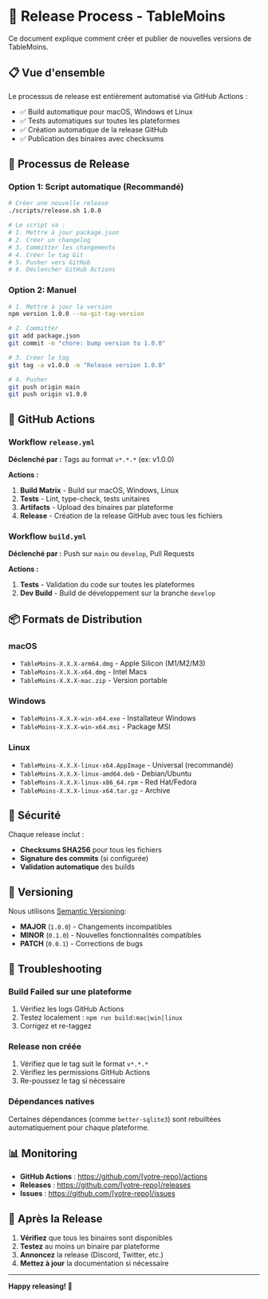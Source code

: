 # 🚀 Release Process - TableMoins

Ce document explique comment créer et publier de nouvelles versions de TableMoins.

## 📋 Vue d'ensemble

Le processus de release est entièrement automatisé via GitHub Actions :
- ✅ Build automatique pour macOS, Windows et Linux
- ✅ Tests automatiques sur toutes les plateformes
- ✅ Création automatique de la release GitHub
- ✅ Publication des binaires avec checksums

## 🎯 Processus de Release

### Option 1: Script automatique (Recommandé)

```bash
# Créer une nouvelle release
./scripts/release.sh 1.0.0

# Le script va :
# 1. Mettre à jour package.json
# 2. Créer un changelog
# 3. Committer les changements
# 4. Créer le tag Git
# 5. Pusher vers GitHub
# 6. Déclencher GitHub Actions
```

### Option 2: Manuel

```bash
# 1. Mettre à jour la version
npm version 1.0.0 --no-git-tag-version

# 2. Committer
git add package.json
git commit -m "chore: bump version to 1.0.0"

# 3. Créer le tag
git tag -a v1.0.0 -m "Release version 1.0.0"

# 4. Pusher
git push origin main
git push origin v1.0.0
```

## 🤖 GitHub Actions

### Workflow `release.yml`
**Déclenché par :** Tags au format `v*.*.*` (ex: v1.0.0)

**Actions :**
1. **Build Matrix** - Build sur macOS, Windows, Linux
2. **Tests** - Lint, type-check, tests unitaires
3. **Artifacts** - Upload des binaires par plateforme
4. **Release** - Création de la release GitHub avec tous les fichiers

### Workflow `build.yml`
**Déclenché par :** Push sur `main` ou `develop`, Pull Requests

**Actions :**
1. **Tests** - Validation du code sur toutes les plateformes
2. **Dev Build** - Build de développement sur la branche `develop`

## 📦 Formats de Distribution

### macOS
- `TableMoins-X.X.X-arm64.dmg` - Apple Silicon (M1/M2/M3)
- `TableMoins-X.X.X-x64.dmg` - Intel Macs
- `TableMoins-X.X.X-mac.zip` - Version portable

### Windows
- `TableMoins-X.X.X-win-x64.exe` - Installateur Windows
- `TableMoins-X.X.X-win-x64.msi` - Package MSI

### Linux
- `TableMoins-X.X.X-linux-x64.AppImage` - Universal (recommandé)
- `TableMoins-X.X.X-linux-amd64.deb` - Debian/Ubuntu
- `TableMoins-X.X.X-linux-x86_64.rpm` - Red Hat/Fedora
- `TableMoins-X.X.X-linux-x64.tar.gz` - Archive

## 🔐 Sécurité

Chaque release inclut :
- **Checksums SHA256** pour tous les fichiers
- **Signature des commits** (si configurée)
- **Validation automatique** des builds

## 📝 Versioning

Nous utilisons [Semantic Versioning](https://semver.org/):

- **MAJOR** (`1.0.0`) - Changements incompatibles
- **MINOR** (`0.1.0`) - Nouvelles fonctionnalités compatibles
- **PATCH** (`0.0.1`) - Corrections de bugs

## 🚨 Troubleshooting

### Build Failed sur une plateforme
1. Vérifiez les logs GitHub Actions
2. Testez localement : `npm run build:mac|win|linux`
3. Corrigez et re-taggez

### Release non créée
1. Vérifiez que le tag suit le format `v*.*.*`
2. Vérifiez les permissions GitHub Actions
3. Re-poussez le tag si nécessaire

### Dépendances natives
Certaines dépendances (comme `better-sqlite3`) sont rebuiltées automatiquement pour chaque plateforme.

## 📊 Monitoring

- **GitHub Actions** : https://github.com/[votre-repo]/actions
- **Releases** : https://github.com/[votre-repo]/releases
- **Issues** : https://github.com/[votre-repo]/issues

## 🎉 Après la Release

1. **Vérifiez** que tous les binaires sont disponibles
2. **Testez** au moins un binaire par plateforme
3. **Annoncez** la release (Discord, Twitter, etc.)
4. **Mettez à jour** la documentation si nécessaire

---

**Happy releasing! 🚀**